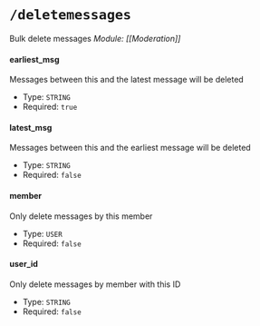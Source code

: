 # `/deletemessages`
Bulk delete messages
*Module: [[Moderation]]*
#### earliest_msg
Messages between this and the latest message will be deleted
- Type: `STRING`
- Required: `true`
#### latest_msg
Messages between this and the earliest message will be deleted
- Type: `STRING`
- Required: `false`
#### member
Only delete messages by this member
- Type: `USER`
- Required: `false`
#### user_id
Only delete messages by member with this ID
- Type: `STRING`
- Required: `false`